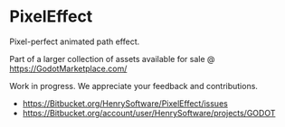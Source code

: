 # PixelEffect

Pixel-perfect animated path effect.

Part of a larger collection of assets available for sale @ <https://GodotMarketplace.com/>

Work in progress. We appreciate your feedback and contributions.

- <https://Bitbucket.org/HenrySoftware/PixelEffect/issues>
- <https://Bitbucket.org/account/user/HenrySoftware/projects/GODOT>
